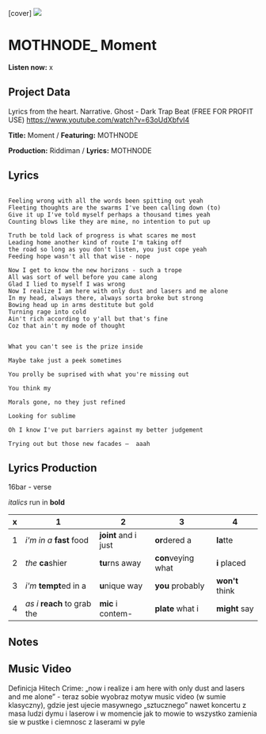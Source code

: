 [cover] ![](57175019_319474918741616_8502199518755923887_n.jpg)

# MOTHNODE_ Moment

**Listen now:** x

## Project Data

Lyrics from the heart. Narrative. Ghost - Dark Trap Beat (FREE FOR PROFIT USE)
https://www.youtube.com/watch?v=63oUdXbfvI4

**Title:** Moment / **Featuring:** MOTHNODE

**Production:** Riddiman / **Lyrics:** MOTHNODE

## Lyrics

```

Feeling wrong with all the words been spitting out yeah
Fleeting thoughts are the swarms I've been calling down (to)
Give it up I've told myself perhaps a thousand times yeah 
Counting blows like they are mine, no intention to put up 

Truth be told lack of progress is what scares me most
Leading home another kind of route I'm taking off 
the road so long as you don't listen, you just cope yeah
Feeding hope wasn't all that wise - nope

Now I get to know the new horizons - such a trope
All was sort of well before you came along
Glad I lied to myself I was wrong 
Now I realize I am here with only dust and lasers and me alone
In my head, always there, always sorta broke but strong
Bowing head up in arms destitute but gold
Turning rage into cold
Ain't rich according to y'all but that's fine 
Coz that ain't my mode of thought


What you can't see is the prize inside

Maybe take just a peek sometimes

You prolly be suprised with what you're missing out

You think my

Morals gone, no they just refined 

Looking for sublime

Oh I know I've put barriers against my better judgement

Trying out but those new facades —  aaah

```

## Lyrics Production

16bar - verse

*italics* run in
**bold**

| x | 1 | 2 | 3 | 4 |
|---|---|---|---|---|
| 1 | *i'm in a* **fast** food | **joint** and i just  | **or**dered a  | **la**tte  |
| 2 | *the* **ca**shier | **tu**rns away  |  **con**veying what |  **i** placed |
| 3 | *i'm* **tempt**ed in a | **u**nique way  |  **you** probably |  **won't** think |
| 4 | *as i* **reach** to grab the |  **mic** i contem-  | **plate** what i | **might** say |

## Notes

## Music Video

Definicja Hitech Crime: „now i realize i am here with only dust and lasers and me alone” - teraz sobie wyobraz motyw music video (w sumie klasyczny), gdzie jest ujecie masywnego „sztucznego” nawet koncertu z masa ludzi dymu i laserow i w momencie jak to mowie to wszystko zamienia sie w pustke i ciemnosc z laserami w pyle
